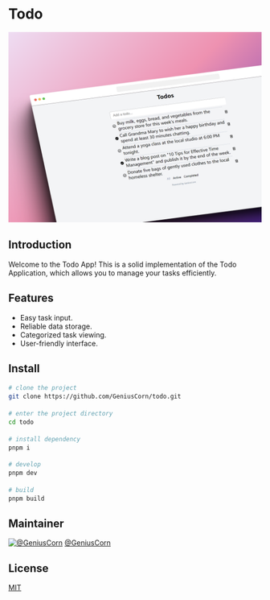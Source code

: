 # Todo

![Preview](screenshots/preview.png)

## Introduction

Welcome to the Todo App! This is a solid implementation of the Todo Application, which allows you to manage your tasks efficiently.

## Features

- Easy task input.
- Reliable data storage.
- Categorized task viewing.
- User-friendly interface.

## Install

```sh
# clone the project
git clone https://github.com/GeniusCorn/todo.git

# enter the project directory
cd todo

# install dependency
pnpm i

# develop
pnpm dev

# build
pnpm build
```

## Maintainer

[![@GeniusCorn](https://avatars.githubusercontent.com/u/12198452?s=150&v=4)](https://github.com/GeniusCorn)
[@GeniusCorn](https://github.com/GeniusCorn)

## License

[MIT](license.md)
